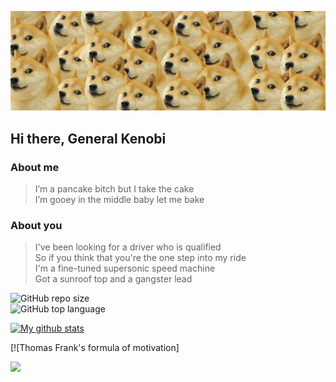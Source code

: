 ![Cover of my profile](https://github.com/CavaiNice/CavaiNice/blob/master/cover_page_gh.jpg)
## Hi there, General Kenobi


### About me
>I’m a pancake bitch but I take the cake  
I’m gooey in the middle baby let me bake


### About you
>I've been looking for a driver who is qualified  
So if you think that you're the one step into my ride  
I'm a fine-tuned supersonic speed machine  
Got a sunroof top and a gangster lead  


![GitHub repo size](https://img.shields.io/github/repo-size/CavaiNice/CavaiNice?style=social)<br>
![GitHub top language](https://img.shields.io/github/languages/top/CavaiNice/CavaiNice?style=social)<br>


[![My github stats](https://github-readme-stats.vercel.app/api?username=CavaiNice&theme=ayu-mirage)](https://github.com/CavaiNice/github-readme-stats)  


[![Thomas Frank's formula of motivation] <div align ="left"><img src="https://render.githubusercontent.com/render/math?math=\huge%20Motivation%20=%20\frac%20{Expectancy%20*%20Value}{Impulsiveness%20*%20Delay}"></div>

